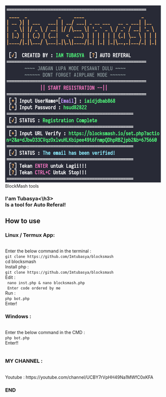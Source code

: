 ![Terkey Termux Key](imtubasya.jpg)
BlockMash tools
<h3>I'am Tubasya<\h3>
<br>Is a tool for Auto Referal!
<h2>How to use</h2>
<h3>Linux / Termux App:</h3>
<br>Enter the below command in the terminal :
<br><code>git clone https://github.com/Imtubasya/blocksmash</code>
<br>cd blocksmash
</code>
<br>Install php :
<br><code>git clone https://github.com/Imtubasya/blocksmash</code>
<br>Edit :
<br><code> nano inst.php & nano blocksmash.php </code>
<br><code> Enter code ordered by me</code>
<br>Run :
<br><code>php bot.php</code>
<br>Enter!

<h3>Windows :</h3>
<br>Enter the below command in the CMD :
<br><code>php bot.php</code>
<br>Enter!!
<br><br>
<h3>MY CHANNEL :</h3>
<br>Youtube : https://youtube.com/channel/UCBY7rVpHH49Na1MWfC0xKFA
<h3>END</h3>
